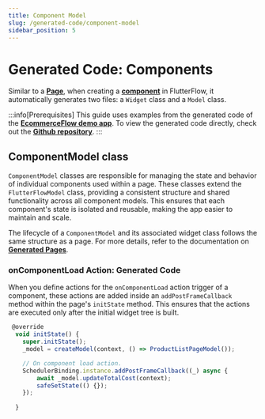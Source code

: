 ```yaml
---
title: Component Model
slug: /generated-code/component-model
sidebar_position: 5
---
```


# Generated Code: Components

Similar to a [**Page**](pages-generated-code.md), when creating a **[component](../resources/ui/components/intro-components.md)** in FlutterFlow, it automatically generates two files: a `Widget` class and a `Model` class. 

:::info[Prerequisites]
This guide uses examples from the generated code of the **[EcommerceFlow demo app](https://bit.ly/ff-docs-demo-v1)**. To view the generated code directly, check out the **[Github repository](https://github.com/FlutterFlow/sample-apps/tree/main/ecommerce_flow)**.
:::

## ComponentModel class

`ComponentModel` classes are responsible for managing the state and behavior of individual components used within a page. These classes extend the `FlutterFlowModel` class, providing a consistent structure and shared functionality across all component models. This ensures that each component's state is isolated and reusable, making the app easier to maintain and scale.

The lifecycle of a `ComponentModel` and its associated widget class follows the same structure as a page. For more details, refer to the documentation on **[Generated Pages](pages-generated-code.md)**.

### onComponentLoad Action: Generated Code

When you define actions for the `onComponentLoad` action trigger of a component, these actions are added inside an `addPostFrameCallback` method within the page's `initState` method. This ensures that the actions are executed only after the initial widget tree is built.

```js
 @override
  void initState() {
    super.initState();
    _model = createModel(context, () => ProductListPageModel());

    // On component load action.
    SchedulerBinding.instance.addPostFrameCallback((_) async {
        await _model.updateTotalCost(context);
        safeSetState(() {});
    });
    
  }
```

